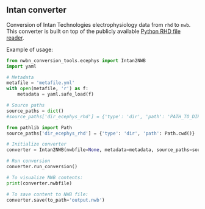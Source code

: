 ## Intan converter

Conversion of Intan Technologies electrophysiology data from `rhd` to `nwb`.
This converter is built on top of the publicly available [Python RHD file reader](http://intantech.com/downloads.html?tabSelect=Software).

Example of usage:
```python
from nwbn_conversion_tools.ecephys import Intan2NWB
import yaml

# Metadata
metafile = 'metafile.yml'
with open(metafile, 'r') as f:
    metadata = yaml.safe_load(f)

# Source paths
source_paths = dict()
#source_paths['dir_ecephys_rhd'] = {'type': 'dir', 'path': 'PATH_TO_DIR'}

from pathlib import Path
source_paths['dir_ecephys_rhd'] = {'type': 'dir', 'path': Path.cwd()}

# Initialize converter
converter = Intan2NWB(nwbfile=None, metadata=metadata, source_paths=source_paths)

# Run conversion
converter.run_conversion()

# To visualize NWB contents:
print(converter.nwbfile)

# To save content to NWB file:
converter.save(to_path='output.nwb')
```
